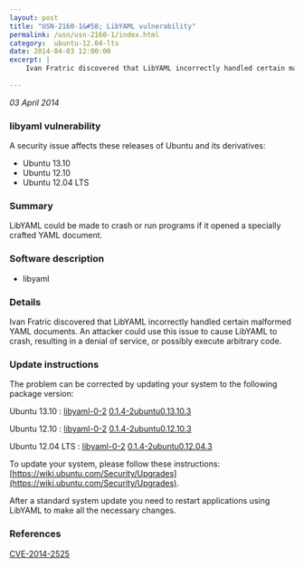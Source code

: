 ```yaml
---
layout: post
title: "USN-2160-1&#58; LibYAML vulnerability"
permalink: /usn/usn-2160-1/index.html
category:  ubuntu-12.04-lts
date: 2014-04-03 12:00:00
excerpt: |
    Ivan Fratric discovered that LibYAML incorrectly handled certain malformed YAML documents. An attacker could use this issue to cause LibYAML to crash, resulting in a denial of service, or possibly execute arbitrary code. 
    
--- 
```

 
 

*03 April 2014*

### libyaml vulnerability

A security issue affects these releases of Ubuntu and its derivatives:

* Ubuntu 13.10
* Ubuntu 12.10
* Ubuntu 12.04 LTS

### Summary

LibYAML could be made to crash or run programs if it opened a specially crafted YAML document.

### Software description

* libyaml 

### Details

Ivan Fratric discovered that LibYAML incorrectly handled certain malformed YAML documents. An attacker could use this issue to cause LibYAML to crash, resulting in a denial of service, or possibly execute arbitrary code. 

### Update instructions

The problem can be corrected by updating your system to the following package version:

Ubuntu 13.10
 : [libyaml-0-2](https://launchpad.net/ubuntu/+source/libyaml) <span> [0.1.4-2ubuntu0.13.10.3](https://launchpad.net/ubuntu/+source/libyaml/0.1.4-2ubuntu0.13.10.3) </span> 

Ubuntu 12.10
 : [libyaml-0-2](https://launchpad.net/ubuntu/+source/libyaml) <span> [0.1.4-2ubuntu0.12.10.3](https://launchpad.net/ubuntu/+source/libyaml/0.1.4-2ubuntu0.12.10.3) </span> 

Ubuntu 12.04 LTS
 : [libyaml-0-2](https://launchpad.net/ubuntu/+source/libyaml) <span> [0.1.4-2ubuntu0.12.04.3](https://launchpad.net/ubuntu/+source/libyaml/0.1.4-2ubuntu0.12.04.3) </span> 

To update your system, please follow these instructions: [https://wiki.ubuntu.com/Security/Upgrades](https://wiki.ubuntu.com/Security/Upgrades).

After a standard system update you need to restart applications using LibYAML to make all the necessary changes. 

### References

 
 [CVE-2014-2525](http://people.ubuntu.com/~ubuntu-security/cve/CVE-2014-2525)
 

